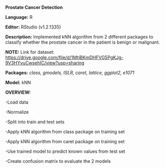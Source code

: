 **Prostate Cancer Detection**

**Language:** R

**Editor:** RStudio (v1.2.1335)

**Description:** Implemented kNN algorithm from 2 different packages to classify whether the prostate cancer in the patient is benign or malignant.

**NOTE:** 
Link for dataset: https://drive.google.com/file/d/1MtjBKmDHFVG5PgKJg-9V3HYvuCwsehIC/view?usp=sharing

**Packages:** *class, gmodels, ISLR, caret, lattice, ggplot2, e1071*

**Model:** kNN

**OVERVIEW:**

-Load data

-Normalize

-Split into train and test sets

-Apply kNN algorithm from class package on training set

-Apply kNN algorithm from caret package on training set

-Use trained model to predict known values from test set

-Create confusion matrix to evaluate the 2 models
